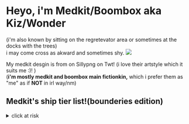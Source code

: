 <p align="center">
  <h1>Heyo, i'm Medkit/Boombox aka Kiz/Wonder</h1>
  (i'm also known by sitting on the regretevator area or sometimes at the docks with the trees)<br>i may come cross as akward and sometimes shy.
  <img src="https://i.postimg.cc/ZnPxXMfg/pony-town-med-remake-c-h-kin-stand-name-fixed-padded-4x.gif"> 
  
  My medkit desgin is from on Sillypng on Twt! (i love their artstyle which it suits me :)! )<br>
  (<b>i'm mostly medkit and boombox main fictionkin,</b> which i prefer them as "me" as if <b>NOT</B> in irl way/nm)
  
  <h2>Medkit's ship tier list!(bounderies edition)</h2>
<details><summary>click at risk</summary>
    <pre>
  <h5>This is not tend to offended anyone, this is just how i'm comfortable w/ to it</h5>
<img src = "https://i.imghippo.com/files/A6uEh1720487386.png">

<h3>OPEN</h3> ghoststaff, <b>medhammer</b> , medstaff
<hr class="dashed">
<h3>SEMI-OPEN</h3> hyperatana(if i'm hyperlaser.), swocket(if i'm sword or rocket)
<hr class="dashed">
<h3>STRICT Platonic</h3> , <b>swordkit(i know they're cannoly friends, sorry.. but follow my bounderies)</b> , valkbox(<b>i seen them as besties goober, coming from boombox fictionkin</b>)
<hr class="dashed">
<h3>platonic</h3> boomslingskate(poly of boombox,slingshot, and skateboard, separate can count if needed!)
<hr class="dashed">
<h3>STRICT FRIENDS ONLY</h3> subkit(<b>pls respect my friends, if you gonna hate them for shipping this.</b>), brokerzuka(maybe for broker friends or known friend of mines is <a href="https://github.com/afkxvoid">@broker/deimos!</a>)
  </pre>
     </details>
